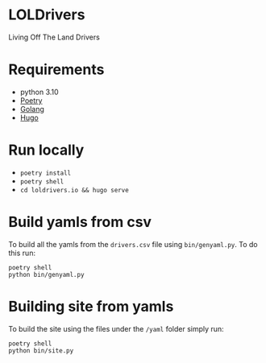 # LOLDrivers
Living Off The Land Drivers

# Requirements

* python 3.10
* [Poetry](https://python-poetry.org/docs/#installation)
* [Golang](https://go.dev/dl/)
* [Hugo](https://gohugo.io/)

# Run locally

* `poetry install`
* `poetry shell`
* `cd loldrivers.io && hugo serve`

# Build yamls from csv

To build all the yamls from the `drivers.csv` file using `bin/genyaml.py`. To do this run:

```
poetry shell
python bin/genyaml.py
```

# Building site from yamls

To build the site using the files under the `/yaml` folder simply run:


```
poetry shell
python bin/site.py
```


